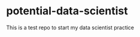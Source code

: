 potential-data-scientist
========================

This is a test repo to start my data scientist practice
